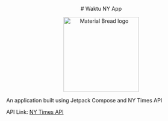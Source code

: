 <p align="center">
  # Waktu NY App
</p>

<p align="center">
    <img width="200" src="https://github.com/radyamulia/waktuny-app/assets/93360197/51c14fb8-95f4-4b7e-8c2b-9c5bf147a43b" alt="Material Bread logo">
</p>

An application built using Jetpack Compose and NY Times API

API Link: <a href="https://developer.nytimes.com/">NY Times API</a>
